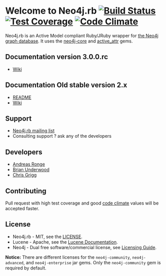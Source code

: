 # Welcome to Neo4j.rb [![Build Status](https://secure.travis-ci.org/neo4jrb/neo4j.png?branch=master)](http://travis-ci.org/andreasronge/neo4j) [![Test Coverage](https://codeclimate.com/github/neo4jrb/neo4j/badges/coverage.svg)](https://codeclimate.com/github/neo4jrb/neo4j) [![Code Climate](https://codeclimate.com/github/neo4jrb/neo4j.png)](https://codeclimate.com/github/andreasronge/neo4j)

Neo4j.rb is an Active Model compliant Ruby/JRuby wrapper for [the Neo4j graph database](http://www.neo4j.org/). It uses the [neo4j-core](https://github.com/andreasronge/neo4j-core) and [active_attr](https://github.com/cgriego/active_attr) gems.

## Documentation version 3.0.0.rc

* [Wiki](https://github.com/andreasronge/neo4j/wiki/Neo4j.rb-v3-Introduction)

## Documentation Old stable version 2.x

* [README](https://github.com/andreasronge/neo4j/tree/2.x)
* [Wiki](https://github.com/andreasronge/neo4j/wiki/Neo4j%3A%3ARails-Introduction)

## Support

* [Neo4j.rb mailing list](https://groups.google.com/forum/#!forum/neo4jrb)
* Consulting support ? ask any of the developers

## Developers

* [Andreas Ronge](https://github.com/andreasronge)
* [Brian Underwood](https://github.com/cheerfulstoic)
* [Chris Grigg](https://github.com/subvertallchris)


## Contributing

Pull request with high test coverage and good [code climate](https://codeclimate.com/github/andreasronge/neo4j) values will be accepted faster.


## License

* Neo4j.rb - MIT, see the [LICENSE](http://github.com/andreasronge/neo4j/tree/master/LICENSE).
* Lucene -  Apache, see the [Lucene Documentation](http://lucene.apache.org/java/docs/features.html).
* Neo4j - Dual free software/commercial license, see [Licensing Guide](http://www.neo4j.org/learn/licensing).

**Notice:** There are different licenses for the `neo4j-community`, `neo4j-advanced`, and `neo4j-enterprise` jar gems. Only the `neo4j-community` gem is required by default.
